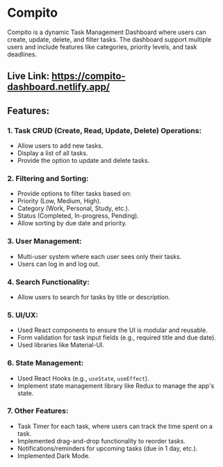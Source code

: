 # Compito

Compito is a dynamic Task Management Dashboard where users can create, update, delete, and filter tasks. The dashboard support multiple users and include features like categories, priority levels, and task deadlines.

## Live Link: https://compito-dashboard.netlify.app/

## Features:

### 1. Task CRUD (Create, Read, Update, Delete) Operations:

- Allow users to add new tasks.
- Display a list of all tasks.
- Provide the option to update and delete tasks.

### 2. Filtering and Sorting:

- Provide options to filter tasks based on:
- Priority (Low, Medium, High).
- Category (Work, Personal, Study, etc.).
- Status (Completed, In-progress, Pending).
- Allow sorting by due date and priority.

### 3. User Management:

- Multi-user system where each user sees only their tasks.
- Users can log in and log out.

### 4. Search Functionality:

- Allow users to search for tasks by title or description.

### 5. UI/UX:

- Used React components to ensure the UI is modular and reusable.
- Form validation for task input fields (e.g., required title and due date).
- Used libraries like Material-UI.

### 6. State Management:

- Used React Hooks (e.g., `useState`, `useEffect`).
- Implement state management library like Redux to manage the app's state.

### 7. Other Features:

- Task Timer for each task, where users can track the time spent on a task.
- Implemented drag-and-drop functionality to reorder tasks.
- Notifications/reminders for upcoming tasks (due in 1 day, etc.).
- Implemented Dark Mode.
